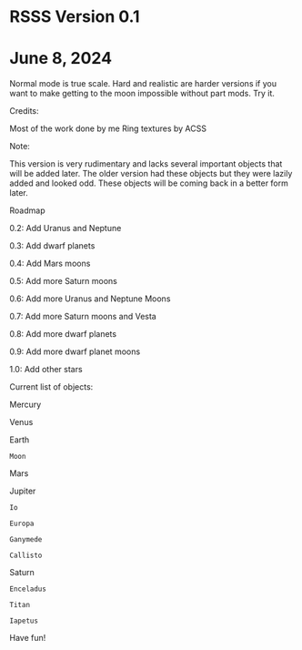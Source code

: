 # RSSS Version 0.1

# June 8, 2024


Normal mode is true scale. Hard and realistic are harder versions if you want to make getting to the moon impossible without part mods. Try it.


Credits:


Most of the work done by me
Ring textures by ACSS


Note:


This version is very rudimentary and lacks several important objects that will be added later. The older version had these objects but they were lazily added and looked odd. These objects will be coming back in a better form later.


Roadmap


0.2: Add Uranus and Neptune

0.3: Add dwarf planets

0.4: Add Mars moons

0.5: Add more Saturn moons

0.6: Add more Uranus and Neptune Moons

0.7: Add more Saturn moons and Vesta

0.8: Add more dwarf planets

0.9: Add more dwarf planet moons

1.0: Add other stars

Current list of objects:

Mercury

Venus

Earth

	Moon
 
Mars

Jupiter

	Io
 
	Europa
 
	Ganymede
 
	Callisto
 
Saturn

	Enceladus
 
	Titan
 
	Iapetus
 

Have fun!
